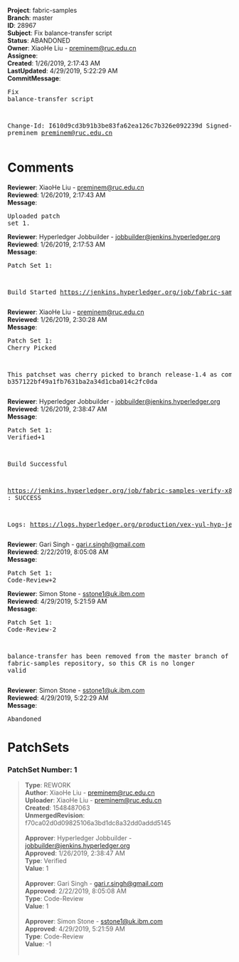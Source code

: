 <strong>Project</strong>: fabric-samples<br><strong>Branch</strong>: master<br><strong>ID</strong>: 28967<br><strong>Subject</strong>: Fix balance-transfer script<br><strong>Status</strong>: ABANDONED<br><strong>Owner</strong>: XiaoHe Liu - preminem@ruc.edu.cn<br><strong>Assignee</strong>:<br><strong>Created</strong>: 1/26/2019, 2:17:43 AM<br><strong>LastUpdated</strong>: 4/29/2019, 5:22:29 AM<br><strong>CommitMessage</strong>:<br><pre>Fix balance-transfer script

Change-Id: I610d9cd3b91b3be83fa62ea126c7b326e092239d
Signed-off-by: preminem <preminem@ruc.edu.cn>
</pre><h1>Comments</h1><strong>Reviewer</strong>: XiaoHe Liu - preminem@ruc.edu.cn<br><strong>Reviewed</strong>: 1/26/2019, 2:17:43 AM<br><strong>Message</strong>: <pre>Uploaded patch set 1.</pre><strong>Reviewer</strong>: Hyperledger Jobbuilder - jobbuilder@jenkins.hyperledger.org<br><strong>Reviewed</strong>: 1/26/2019, 2:17:53 AM<br><strong>Message</strong>: <pre>Patch Set 1:

Build Started https://jenkins.hyperledger.org/job/fabric-samples-verify-x86_64/20/</pre><strong>Reviewer</strong>: XiaoHe Liu - preminem@ruc.edu.cn<br><strong>Reviewed</strong>: 1/26/2019, 2:30:28 AM<br><strong>Message</strong>: <pre>Patch Set 1: Cherry Picked

This patchset was cherry picked to branch release-1.4 as commit b357122bf49a1fb7631ba2a34d1cba014c2fc0da</pre><strong>Reviewer</strong>: Hyperledger Jobbuilder - jobbuilder@jenkins.hyperledger.org<br><strong>Reviewed</strong>: 1/26/2019, 2:38:47 AM<br><strong>Message</strong>: <pre>Patch Set 1: Verified+1

Build Successful 

https://jenkins.hyperledger.org/job/fabric-samples-verify-x86_64/20/ : SUCCESS

Logs: https://logs.hyperledger.org/production/vex-yul-hyp-jenkins-3/fabric-samples-verify-x86_64/20</pre><strong>Reviewer</strong>: Gari Singh - gari.r.singh@gmail.com<br><strong>Reviewed</strong>: 2/22/2019, 8:05:08 AM<br><strong>Message</strong>: <pre>Patch Set 1: Code-Review+2</pre><strong>Reviewer</strong>: Simon Stone - sstone1@uk.ibm.com<br><strong>Reviewed</strong>: 4/29/2019, 5:21:59 AM<br><strong>Message</strong>: <pre>Patch Set 1: Code-Review-2

balance-transfer has been removed from the master branch of the fabric-samples repository, so this CR is no longer valid</pre><strong>Reviewer</strong>: Simon Stone - sstone1@uk.ibm.com<br><strong>Reviewed</strong>: 4/29/2019, 5:22:29 AM<br><strong>Message</strong>: <pre>Abandoned</pre><h1>PatchSets</h1><h3>PatchSet Number: 1</h3><blockquote><strong>Type</strong>: REWORK<br><strong>Author</strong>: XiaoHe Liu - preminem@ruc.edu.cn<br><strong>Uploader</strong>: XiaoHe Liu - preminem@ruc.edu.cn<br><strong>Created</strong>: 1548487063<br><strong>UnmergedRevision</strong>: f70ca02d0d09825106a3bd1dc8a32dd0addd5145<br><br><strong>Approver</strong>: Hyperledger Jobbuilder - jobbuilder@jenkins.hyperledger.org<br><strong>Approved</strong>: 1/26/2019, 2:38:47 AM<br><strong>Type</strong>: Verified<br><strong>Value</strong>: 1<br><br><strong>Approver</strong>: Gari Singh - gari.r.singh@gmail.com<br><strong>Approved</strong>: 2/22/2019, 8:05:08 AM<br><strong>Type</strong>: Code-Review<br><strong>Value</strong>: 1<br><br><strong>Approver</strong>: Simon Stone - sstone1@uk.ibm.com<br><strong>Approved</strong>: 4/29/2019, 5:21:59 AM<br><strong>Type</strong>: Code-Review<br><strong>Value</strong>: -1<br><br></blockquote>